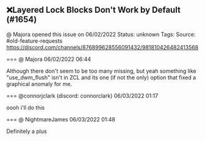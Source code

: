 ## ❌Layered Lock Blocks Don't Work by Default (#1654)
@ Majora opened this issue on 06/02/2022
Status: unknown
Tags: 
Source: #old-feature-requests https://discord.com/channels/876899628556091432/981810426482413568


=== @ Majora 06/02/2022 06:44

Although there don't seem to be too many missing, but yeah something like "use_dwm_flush" isn't in ZCL and its one (if not the only) option that fixed a graphical anomaly for me.

=== @connorjclark (discord: connorclark) 06/03/2022 01:17

oooh i'll do this

=== @ NightmareJames 06/03/2022 01:48

Definitely a plus
